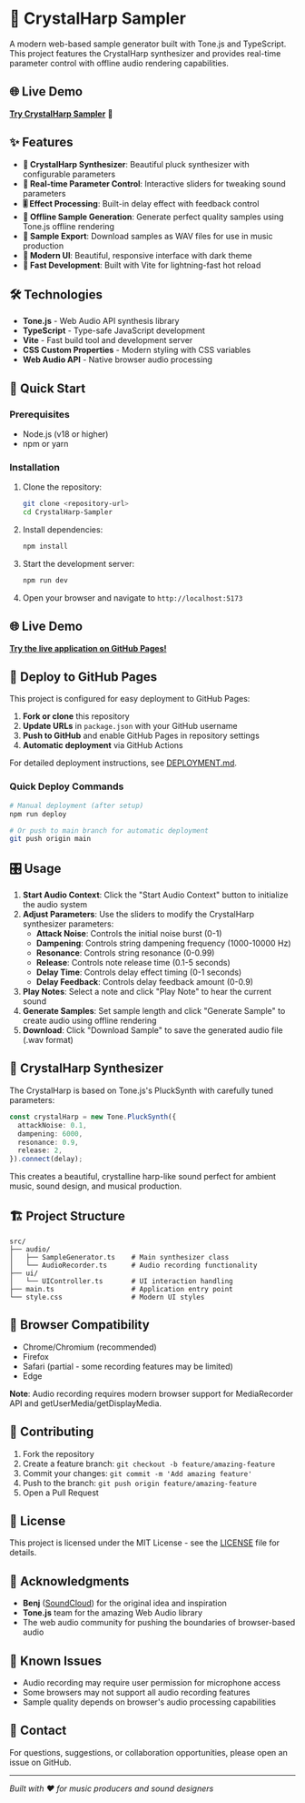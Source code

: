 # 🎹 CrystalHarp Sampler

A modern web-based sample generator built with Tone.js and TypeScript. This project features the CrystalHarp synthesizer and provides real-time parameter control with offline audio rendering capabilities.

<!-- Updated: January 2025 - GitHub Pages deployment active -->

## 🌐 Live Demo

**[Try CrystalHarp Sampler](https://dampee.github.io/CrystalHarp-Sampler)** 🎵

## ✨ Features

- **🎹 CrystalHarp Synthesizer**: Beautiful pluck synthesizer with configurable parameters
- **🔧 Real-time Parameter Control**: Interactive sliders for tweaking sound parameters
- **🎚️ Effect Processing**: Built-in delay effect with feedback control
- **🎼 Offline Sample Generation**: Generate perfect quality samples using Tone.js offline rendering
- **💾 Sample Export**: Download samples as WAV files for use in music production
- **🎨 Modern UI**: Beautiful, responsive interface with dark theme
- **🚀 Fast Development**: Built with Vite for lightning-fast hot reload

## 🛠️ Technologies

- **Tone.js** - Web Audio API synthesis library
- **TypeScript** - Type-safe JavaScript development
- **Vite** - Fast build tool and development server
- **CSS Custom Properties** - Modern styling with CSS variables
- **Web Audio API** - Native browser audio processing

## 🚀 Quick Start

### Prerequisites

- Node.js (v18 or higher)
- npm or yarn

### Installation

1. Clone the repository:

   ```bash
   git clone <repository-url>
   cd CrystalHarp-Sampler
   ```

2. Install dependencies:

   ```bash
   npm install
   ```

3. Start the development server:

   ```bash
   npm run dev
   ```

4. Open your browser and navigate to `http://localhost:5173`

## 🌐 Live Demo

**[Try the live application on GitHub Pages!](https://dampee.github.io/CrystalHarp-Sampler)**

## 🚀 Deploy to GitHub Pages

This project is configured for easy deployment to GitHub Pages:

1. **Fork or clone** this repository
2. **Update URLs** in `package.json` with your GitHub username
3. **Push to GitHub** and enable GitHub Pages in repository settings
4. **Automatic deployment** via GitHub Actions

For detailed deployment instructions, see [DEPLOYMENT.md](DEPLOYMENT.md).

### Quick Deploy Commands

```bash
# Manual deployment (after setup)
npm run deploy

# Or push to main branch for automatic deployment
git push origin main
```

## 🎛️ Usage

1. **Start Audio Context**: Click the "Start Audio Context" button to initialize the audio system
2. **Adjust Parameters**: Use the sliders to modify the CrystalHarp synthesizer parameters:
   - **Attack Noise**: Controls the initial noise burst (0-1)
   - **Dampening**: Controls string dampening frequency (1000-10000 Hz)
   - **Resonance**: Controls string resonance (0-0.99)
   - **Release**: Controls note release time (0.1-5 seconds)
   - **Delay Time**: Controls delay effect timing (0-1 seconds)
   - **Delay Feedback**: Controls delay feedback amount (0-0.9)
3. **Play Notes**: Select a note and click "Play Note" to hear the current sound
4. **Generate Samples**: Set sample length and click "Generate Sample" to create audio using offline rendering
5. **Download**: Click "Download Sample" to save the generated audio file (.wav format)

## 🎹 CrystalHarp Synthesizer

The CrystalHarp is based on Tone.js's PluckSynth with carefully tuned parameters:

```typescript
const crystalHarp = new Tone.PluckSynth({
  attackNoise: 0.1,
  dampening: 6000,
  resonance: 0.9,
  release: 2,
}).connect(delay);
```

This creates a beautiful, crystalline harp-like sound perfect for ambient music, sound design, and musical production.

## 🏗️ Project Structure

```
src/
├── audio/
│   ├── SampleGenerator.ts    # Main synthesizer class
│   └── AudioRecorder.ts      # Audio recording functionality
├── ui/
│   └── UIController.ts       # UI interaction handling
├── main.ts                   # Application entry point
└── style.css                 # Modern UI styles
```

## 🎯 Browser Compatibility

- Chrome/Chromium (recommended)
- Firefox
- Safari (partial - some recording features may be limited)
- Edge

**Note**: Audio recording requires modern browser support for MediaRecorder API and getUserMedia/getDisplayMedia.

## 🤝 Contributing

1. Fork the repository
2. Create a feature branch: `git checkout -b feature/amazing-feature`
3. Commit your changes: `git commit -m 'Add amazing feature'`
4. Push to the branch: `git push origin feature/amazing-feature`
5. Open a Pull Request

## 📝 License

This project is licensed under the MIT License - see the [LICENSE](LICENSE) file for details.

## 🙏 Acknowledgments

- **Benj** ([SoundCloud](https://soundcloud.com/svensson_dj)) for the original idea and inspiration
- **Tone.js** team for the amazing Web Audio library
- The web audio community for pushing the boundaries of browser-based audio

## 🐛 Known Issues

- Audio recording may require user permission for microphone access
- Some browsers may not support all audio recording features
- Sample quality depends on browser's audio processing capabilities

## 📧 Contact

For questions, suggestions, or collaboration opportunities, please open an issue on GitHub.

---

_Built with ❤️ for music producers and sound designers_
